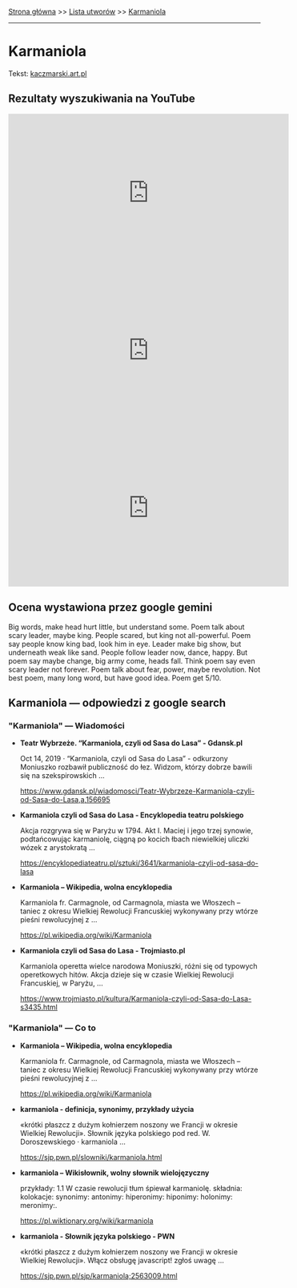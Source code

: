 [Strona główna](../index.md) >> [Lista utworów](../list.md) >> [Karmaniola](197.md)

---

# Karmaniola

Tekst: [kaczmarski.art.pl](https://www.kaczmarski.art.pl/tworczosc/wiersze/karmaniola/)

## Rezultaty wyszukiwania na YouTube

<iframe width="560" height="315" src="https://www.youtube.com/embed/qy3bXrk0kiM?si=IdontcarewhotheIRSsendsImnotpayingtaxes" title="YouTube video player" frameborder="0" allow="accelerometer; autoplay; clipboard-write; encrypted-media; gyroscope; picture-in-picture; web-share" referrerpolicy="strict-origin-when-cross-origin" allowfullscreen></iframe>

<iframe width="560" height="315" src="https://www.youtube.com/embed/PbcA1tig9zc?si=IdontcarewhotheIRSsendsImnotpayingtaxes" title="YouTube video player" frameborder="0" allow="accelerometer; autoplay; clipboard-write; encrypted-media; gyroscope; picture-in-picture; web-share" referrerpolicy="strict-origin-when-cross-origin" allowfullscreen></iframe>

<iframe width="560" height="315" src="https://www.youtube.com/embed/YLXvyCJSOwk?si=IdontcarewhotheIRSsendsImnotpayingtaxes" title="YouTube video player" frameborder="0" allow="accelerometer; autoplay; clipboard-write; encrypted-media; gyroscope; picture-in-picture; web-share" referrerpolicy="strict-origin-when-cross-origin" allowfullscreen></iframe>

## Ocena wystawiona przez google gemini

Big words, make head hurt little, but understand some. Poem talk about scary leader, maybe king. People scared, but king not all-powerful. Poem say people know king bad, look him in eye. Leader make big show, but underneath weak like sand. People follow leader now, dance, happy. But poem say maybe change, big army come, heads fall. Think poem say even scary leader not forever. Poem talk about fear, power, maybe revolution. Not best poem, many long word, but have good idea. Poem get 5/10. 


## Karmaniola — odpowiedzi z google search

### "Karmaniola" — Wiadomości

- **Teatr Wybrzeże. “Karmaniola, czyli od Sasa do Lasa” - Gdansk.pl**

    Oct 14, 2019  ·  “Karmaniola, czyli od Sasa do Lasa” - odkurzony Moniuszko rozbawił publiczność do łez. Widzom, którzy dobrze bawili się na szekspirowskich ... 

   <https://www.gdansk.pl/wiadomosci/Teatr-Wybrzeze-Karmaniola-czyli-od-Sasa-do-Lasa,a,156695>
- **Karmaniola czyli od Sasa do Lasa - Encyklopedia teatru polskiego**

    Akcja rozgrywa się w Paryżu w 1794. Akt I. Maciej i jego trzej synowie, podtańcowując karmaniolę, ciągną po kocich łbach niewielkiej uliczki wózek z arystokratą ... 

   <https://encyklopediateatru.pl/sztuki/3641/karmaniola-czyli-od-sasa-do-lasa>
- **Karmaniola – Wikipedia, wolna encyklopedia**

    Karmaniola fr. Carmagnole, od Carmagnola, miasta we Włoszech – taniec z okresu Wielkiej Rewolucji Francuskiej wykonywany przy wtórze pieśni rewolucyjnej z ... 

   <https://pl.wikipedia.org/wiki/Karmaniola>
- **Karmaniola czyli od Sasa do Lasa - Trojmiasto.pl**

    Karmaniola operetta wielce narodowa Moniuszki, różni się od typowych operetkowych hitów. Akcja dzieje się w czasie Wielkiej Rewolucji Francuskiej, w Paryżu, ... 

   <https://www.trojmiasto.pl/kultura/Karmaniola-czyli-od-Sasa-do-Lasa-s3435.html>

### "Karmaniola" — Co to

- **Karmaniola – Wikipedia, wolna encyklopedia**

    Karmaniola fr. Carmagnole, od Carmagnola, miasta we Włoszech – taniec z okresu Wielkiej Rewolucji Francuskiej wykonywany przy wtórze pieśni rewolucyjnej z ... 

   <https://pl.wikipedia.org/wiki/Karmaniola>
- **karmaniola - definicja, synonimy, przykłady użycia**

    «krótki płaszcz z dużym kołnierzem noszony we Francji w okresie Wielkiej Rewolucji». Słownik języka polskiego pod red. W. Doroszewskiego · karmaniola ... 

   <https://sjp.pwn.pl/slowniki/karmaniola.html>
- **karmaniola – Wikisłownik, wolny słownik wielojęzyczny**

    przykłady: 1.1 W czasie rewolucji tłum śpiewał karmaniolę. składnia: kolokacje: synonimy: antonimy: hiperonimy: hiponimy: holonimy: meronimy:. 

   <https://pl.wiktionary.org/wiki/karmaniola>
- **karmaniola - Słownik języka polskiego - PWN**

    «krótki płaszcz z dużym kołnierzem noszony we Francji w okresie Wielkiej Rewolucji». Włącz obsługę javascript! zgłoś uwagę ... 

   <https://sjp.pwn.pl/sjp/karmaniola;2563009.html>

